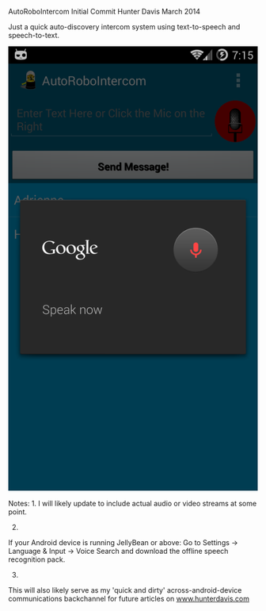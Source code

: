 AutoRoboIntercom 
Initial Commit Hunter Davis March 2014

Just a quick auto-discovery intercom system using text-to-speech and speech-to-text.  

![Look Ma No Typing!](/artifacts/images/speaknow.png "AutoRoboIntercom")


Notes:
1. 
 I will likely update to include actual audio or video streams at some point.

2. 
 If your Android device is running JellyBean or above:
 Go to Settings -> Language & Input -> Voice Search and download the offline speech recognition pack.

3. 
 This will also likely serve as my 'quick and dirty' across-android-device communications backchannel for future articles on www.hunterdavis.com 


